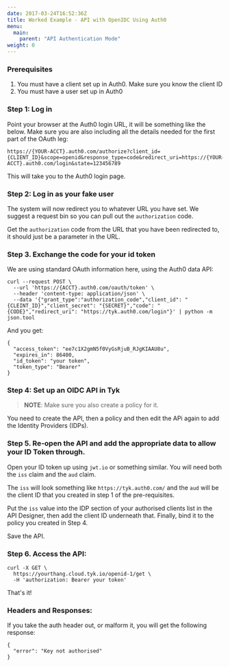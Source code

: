 ```yaml
---
date: 2017-03-24T16:52:36Z
title: Worked Example - API with OpenIDC Using Auth0
menu:
  main:
    parent: "API Authentication Mode"
weight: 0
---
```

### Prerequisites

1. You must have a client set up in Auth0. Make sure you know the client ID
2. You must have a user set up in Auth0


###  Step 1: Log in

Point your browser at the Auth0 login URL, it will be something like the below. Make sure you are also including all the details needed for the first part of the OAuth leg:
```
https://{YOUR-ACCT}.auth0.com/authorize?client_id={CLIENT_ID}&scope=openid&response_type=code&redirect_uri=https://{YOUR-ACCT}.auth0.com/login&state=123456789
```

This will take you to the Auth0 login page.

###  Step 2: Log in as your fake user

The system will now redirect you to whatever URL you have set. We suggest a request bin so you can pull out the `authorization` code.

Get the `authorization` code from the URL that you have been redirected to, it should just be a parameter in the URL.

### Step 3. Exchange the code for your id token

We are using standard OAuth information here, using the Auth0 data API:

```{.copyWrapper}
curl --request POST \
  --url 'https://{ACCT}.auth0.com/oauth/token' \
  --header 'content-type: application/json' \
  --data '{"grant_type":"authorization_code","client_id": "{CLEINT_ID}","client_secret": "{SECRET}","code": "{CODE}","redirect_uri": "https://tyk.auth0.com/login"}' | python -m json.tool
```

And you get:

```
{
  "access_token": "ee7c1X2gmN5f0VyGsRjuB_RJgKIAAU8u",
  "expires_in": 86400,
  "id_token": "your token",
  "token_type": "Bearer"
}
```

### Step 4: Set up an OIDC API in Tyk

> **NOTE**: Make sure you also create a policy for it.

You need to create the API, then a policy and then edit the APi again to add the Identity Providers (IDPs).

### Step 5. Re-open the API and add the appropriate data to allow your ID Token through.

Open your ID token up using `jwt.io` or something similar. You will need both the `iss` claim and the `aud` claim.

The `iss` will look something like `https://tyk.auth0.com/` and the `aud` will be the client ID that you created in step 1 of the pre-requisites.

Put the `iss` value into the IDP section of your authorised clients list in the API Designer, then add the client ID underneath that. Finally, bind it to the policy you created in Step 4.

Save the API.

### Step 6. Access the API:

```{.copyWrapper}
curl -X GET \
  https://yourthang.cloud.tyk.io/openid-1/get \
  -H 'authorization: Bearer your token'
```
That's it!


### Headers and Responses:

If you take the auth header out, or malform it, you will get the following response:

```
{
  "error": "Key not authorised"
}
```

 [1]: /img/diagrams/openid_connect.png

